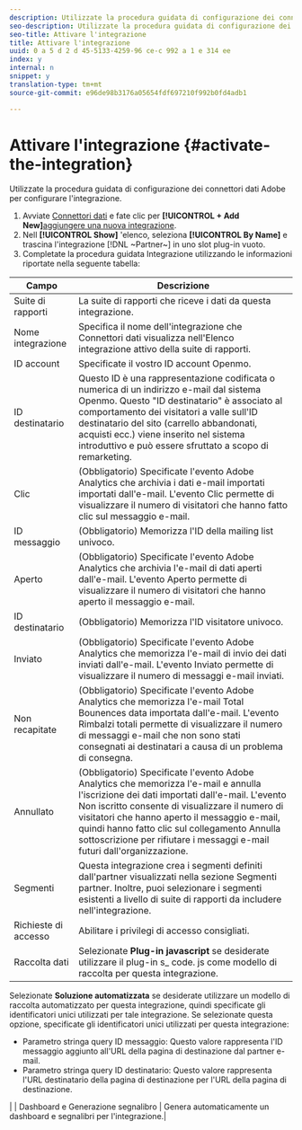 ```yaml
---
description: Utilizzate la procedura guidata di configurazione dei connettori dati Adobe per configurare l'integrazione.
seo-description: Utilizzate la procedura guidata di configurazione dei connettori dati Adobe per configurare l'integrazione.
seo-title: Attivare l'integrazione
title: Attivare l'integrazione
uuid: 0 a 5 d 2 d 45-5133-4259-96 ce-c 992 a 1 e 314 ee
index: y
internal: n
snippet: y
translation-type: tm+mt
source-git-commit: e96de98b3176a05654fdf697210f992b0fd4adb1

---
```



# Attivare l'integrazione {#activate-the-integration}

Utilizzate la procedura guidata di configurazione dei connettori dati Adobe per configurare l'integrazione.

1. Avviate [Connettori dati](https://marketing.adobe.com/resources/help/en_US/genesis/c_overview.html) e fate clic per **[!UICONTROL + Add New]**[aggiungere una nuova integrazione](https://marketing.adobe.com/resources/help/en_US/genesis/t_add_integration.html).
1. Nell **[!UICONTROL Show]** 'elenco, seleziona **[!UICONTROL By Name]** e trascina l'integrazione [!DNL ~Partner~] in uno slot plug-in vuoto.
1. Completate la procedura guidata Integrazione utilizzando le informazioni riportate nella seguente tabella:

| Campo | Descrizione |
|--- |--- |
| Suite di rapporti | La suite di rapporti che riceve i dati da questa integrazione. |
| Nome integrazione | Specifica il nome dell'integrazione che Connettori dati visualizza nell'Elenco integrazione attivo della suite di rapporti. |
| ID account | Specificate il vostro ID account Openmo. |
| ID destinatario | Questo ID è una rappresentazione codificata o numerica di un indirizzo e-mail dal sistema Openmo. Questo "ID destinatario" è associato al comportamento dei visitatori a valle sull'ID destinatario del sito (carrello abbandonati, acquisti ecc.) viene inserito nel sistema introduttivo e può essere sfruttato a scopo di remarketing. |
| Clic | (Obbligatorio) Specificate l'evento Adobe Analytics che archivia i dati e-mail importati importati dall'e-mail. L'evento Clic permette di visualizzare il numero di visitatori che hanno fatto clic sul messaggio e-mail. |
| ID messaggio | (Obbligatorio) Memorizza l'ID della mailing list univoco. |
| Aperto | (Obbligatorio) Specificate l'evento Adobe Analytics che archivia l'e-mail di dati aperti dall'e-mail. L'evento Aperto permette di visualizzare il numero di visitatori che hanno aperto il messaggio e-mail. |
| ID destinatario | (Obbligatorio) Memorizza l'ID visitatore univoco. |
| Inviato | (Obbligatorio) Specificate l'evento Adobe Analytics che memorizza l'e-mail di invio dei dati inviati dall'e-mail. L'evento Inviato permette di visualizzare il numero di messaggi e-mail inviati. |
| Non recapitate | (Obbligatorio) Specificate l'evento Adobe Analytics che memorizza l'e-mail Total Bounences data importata dall'e-mail. L'evento Rimbalzi totali permette di visualizzare il numero di messaggi e-mail che non sono stati consegnati ai destinatari a causa di un problema di consegna. |
| Annullato | (Obbligatorio) Specificate l'evento Adobe Analytics che memorizza l'e-mail e annulla l'iscrizione dei dati importati dall'e-mail. L'evento Non iscritto consente di visualizzare il numero di visitatori che hanno aperto il messaggio e-mail, quindi hanno fatto clic sul collegamento Annulla sottoscrizione per rifiutare i messaggi e-mail futuri dall'organizzazione. |
| Segmenti | Questa integrazione crea i segmenti definiti dall'partner visualizzati nella sezione Segmenti partner. Inoltre, puoi selezionare i segmenti esistenti a livello di suite di rapporti da includere nell'integrazione. |
| Richieste di accesso | Abilitare i privilegi di accesso consigliati. |
| Raccolta dati | Selezionate **Plug-in javascript** se desiderate utilizzare il plug-in s_ code. js come modello di raccolta per questa integrazione. |
Selezionate **Soluzione automatizzata** se desiderate utilizzare un modello di raccolta automatizzato per questa integrazione, quindi specificate gli identificatori unici utilizzati per tale integrazione. Se selezionate questa opzione, specificate gli identificatori unici utilizzati per questa integrazione:
<ul><li>Parametro stringa query ID messaggio: Questo valore rappresenta l'ID messaggio aggiunto all'URL della pagina di destinazione dal partner e-mail.</li>
<li>Parametro stringa query ID destinatario: Questo valore rappresenta l'URL destinatario della pagina di destinazione per l'URL della pagina di destinazione.</li></ul>|
| Dashboard e Generazione segnalibro | Genera automaticamente un dashboard e segnalibri per l'integrazione.|
